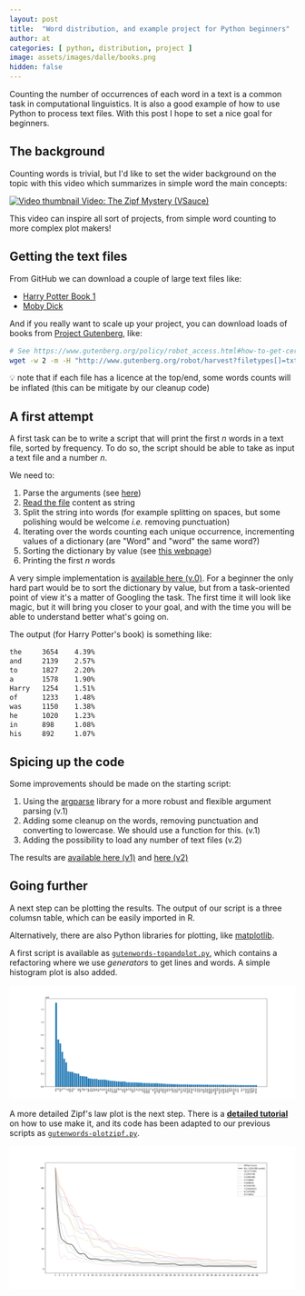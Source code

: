```yaml
---
layout: post
title:  "Word distribution, and example project for Python beginners"
author: at
categories: [ python, distribution, project ]
image: assets/images/dalle/books.png
hidden: false
---
```


Counting the number of occurrences of each word in a text is a common task in computational linguistics. 
It is also a good example of how to use Python to process text files. 
With this post I hope to set a nice goal for beginners.


## The background

Counting words is trivial, but I'd like to set the wider background on the topic
with this video which summarizes in simple word the main concepts:

[![Video thumbnail](https://img.youtube.com/vi/fCn8zs912OE/3.jpg) Video: The Zipf Mystery (VSauce) ](https://www.youtube.com/watch?v=fCn8zs912OE")

This video can inspire all sort of projects, from simple word counting to more complex plot makers!

## Getting the text files

From GitHub we can download a couple of large text files like:
* [Harry Potter Book 1](https://raw.githubusercontent.com/formcept/whiteboard/master/nbviewer/notebooks/data/harrypotter/Book%201%20-%20The%20Philosopher's%20Stone.txt")
* [Moby Dick](https://gist.githubusercontent.com/StevenClontz/4445774/raw/1722a289b665d940495645a5eaaad4da8e3ad4c7/mobydick.txt)

And if you really want to scale up your project, you can download loads of books from [Project Gutenberg](https://www.gutenberg.org/), like:

```bash
# See https://www.gutenberg.org/policy/robot_access.html#how-to-get-certain-ebook-files
wget -w 2 -m -H "http://www.gutenberg.org/robot/harvest?filetypes[]=txt&langs[]=en"
```

:bulb: note that if each file has a licence at the top/end, some words counts will be inflated (this can be
mitigate by our cleanup code)

## A first attempt

A first task can be to write a script that will print the first *n* words in a text file, sorted by frequency.
To do so, the script should be able to take as input a text file and a number *n*.

We need to:

1. Parse the arguments (see [here](https://realpython.com/lessons/sysargv-in-depth/))
2. [Read the file](https://realpython.com/read-write-files-python/) content as string
3. Split the string into words (for example splitting on spaces, but some polishing would be welcome *i.e.* removing punctuation)
4. Iterating over the words counting each unique occurrence, incrementing values of a dictionary (are "Word" and "word" the same word?)
5. Sorting the dictionary by value (see [this webpage](https://realpython.com/sort-python-dictionary/))
6. Printing the first *n* words

A very simple implementation is [available here (v.0)](https://github.com/telatin/learn_bash/blob/master/scripts/gutenwords_0.py).
For a beginner the only hard part would be to sort the dictionary by value, but from a task-oriented point of view
it's a matter of Googling the task. The first time it will look like magic, but it will bring you closer to your goal,
and with the time you will be able to understand better what's going on.

The output (for Harry Potter's book) is something like:

```text
the     3654    4.39%
and     2139    2.57%
to      1827    2.20%
a       1578    1.90%
Harry   1254    1.51%
of      1233    1.48%
was     1150    1.38%
he      1020    1.23%
in      898     1.08%
his     892     1.07%
```

## Spicing up the code

Some improvements should be made on the starting script:

1. Using the [argparse](https://docs.python.org/3/howto/argparse.html) library for a more robust and flexible argument parsing (v.1)
2. Adding some cleanup on the words, removing punctuation and converting to lowercase. We should use a function for this. (v.1)
3. Adding the possibility to load any number of text files (v.2)

The results are [available here (v1)](https://github.com/telatin/learn_bash/blob/master/scripts/gutenwords_1.py) and [here (v2)](https://github.com/telatin/learn_bash/blob/master/scripts/gutenwords_2.py)

## Going further

A next step can be plotting the results. The output of our script is a three columsn table, which can be 
easily imported in R.

Alternatively, there are also Python libraries for plotting, like [matplotlib](https://matplotlib.org/).


A first script is available as
[`gutenwords-topandplot.py`](https://github.com/telatin/learn_bash/blob/master/scripts/gutenwords-topandplot.py),
which contains a refactoring where we use *generators* to get lines and words. 
A simple histogram plot is also added.

![Example plot](https://raw.githubusercontent.com/telatin/learn_bash/master/files/gutenberg-freq.png)

A more detailed Zipf's law plot is the next step.
There is a **[detailed tutorial](https://www.thepythoncode.com/article/plot-zipfs-law-using-matplotlib-python)**
on how to use make it, and its code has been adapted to our previous scripts as
[`gutenwords-plotzipf.py`](https://github.com/telatin/learn_bash/blob/master/scripts/gutenwords-plotzipf.py).

![Example plot](https://raw.githubusercontent.com/telatin/learn_bash/master/files/gutenberg-plot.png)




